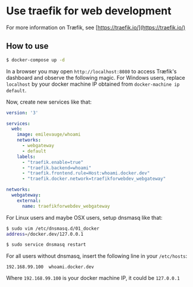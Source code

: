 # Use traefik for web development

For more information on Træfik, see [https://traefik.io/](https://traefik.io/)

## How to use

```bash
$ docker-compose up -d
```

In a browser you may open `http://localhost:8080` to access Træfik's dashboard and observe the following magic. For Windows users, replace `localhost` by your docker machine IP obtained from `docker-machine ip default`.

Now, create new services like that:

```yaml
version: '3'

services:
  web:
    image: emilevauge/whoami
    networks:
      - webgateway
      - default
    labels:
      - "traefik.enable=true"
      - "traefik.backend=whoami"
      - "traefik.frontend.rule=Host:whoami.docker.dev"
      - "traefik.docker.network=traefikforwebdev_webgateway"

networks:
  webgateway:
    external:
      name: traefikforwebdev_webgateway
```

For Linux users and maybe OSX users, setup dnsmasq like that:
```bash
$ sudo vim /etc/dnsmasq.d/01_docker
address=/docker.dev/127.0.0.1

$ sudo service dnsmasq restart
``` 

For all users without dnsmasq, insert the following line in your `/etc/hosts`:
```
192.168.99.100  whoami.docker.dev
```
Where `192.168.99.100` is your docker machine IP, it could be `127.0.0.1`
